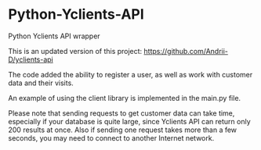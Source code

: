 # Python-Yclients-API
Python Yclients API wrapper

This is an updated version of this project: https://github.com/Andrii-D/yclients-api

The code added the ability to register a user, as well as work with customer data and their visits.

An example of using the client library is implemented in the main.py file.

Please note that sending requests to get customer data can take time, especially if your database is quite large, since Yclients API can return only 200 results at once. 
Also if sending one request takes more than a few seconds, you may need to connect to another Internet network. 
